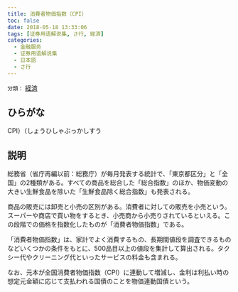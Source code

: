 ```yaml
---
title: 消費者物価指数（CPI）
toc: false
date: 2018-05-18 13:33:06
tags: [证券用语解说集, さ行, 経済]
categories:
  - 金融服务
  - 证券用语解说集
  - 日本語
  - さ行
---
```


`分類：` [経済](/tags/経済/)

## ひらがな

CPI）（しょうひしゃぶっかしすう

## 説明

総務省（省庁再編以前：総務庁）が毎月発表する統計で、「東京都区分」と「全国」の2種類がある。すべての商品を総合した「総合指数」のほか、物価変動の大きい生鮮食品を除いた「生鮮食品除く総合指数」も発表される。

商品の販売には卸売と小売の区別がある。消費者に対しての販売を小売という。スーパーや商店で買い物をするとき、小売商から小売りされているといえる。この段階での価格を指数化したものが「消費者物価指数」である。

「消費者物価指数」は、家計でよく消費するもの、長期間値段を調査できるものなどいくつかの条件をもとに、500品目以上の値段を集計して算出される。タクシー代やクリーニング代といったサービスの料金も含まれる。

なお、元本が全国消費者物価指数（CPI）に連動して増減し、金利は利払い時の想定元金額に応じて支払われる国債のことを物価連動国債という。
